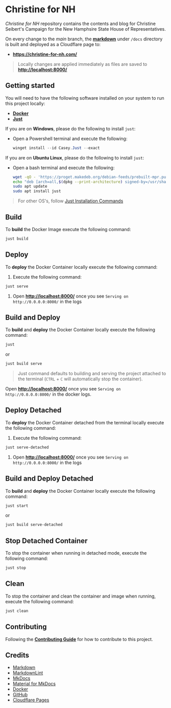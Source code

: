 # Christine for NH

_Christine for NH_ repository contains the contents and blog for Christine Seibert's Campaign for
the New Hamphsire State House of Representatives.

On every change to the _main_ branch, the __[markdown](https://www.markdownguide.org/)__ under
`/docs` directory is built and deployed as a Cloudflare page to:

- __<https://christine-for-nh.com/>__
>
> Locally changes are applied immediately as files are saved to __<http://localhost:8000/>__

## Getting started

You will need to have the following software installed on your system to run this project locally:

- __[Docker](https://docs.docker.com/get-docker/)__
- __[Just](https://just.systems/)__

If you are on __Windows__, please do the following to install `just`:

- Open a Powershell terminal and execute the following:

  ```powershell
  winget install --id Casey.Just --exact
  ```

If you are on __Ubuntu Linux__, please do the following to install `just`:

- Open a bash terminal and execute the following:

  ```bash
  wget -qO - 'https://proget.makedeb.org/debian-feeds/prebuilt-mpr.pub' | gpg --dearmor | sudo tee /usr/share/keyrings/prebuilt-mpr-archive-keyring.gpg 1> /dev/null
  echo "deb [arch=all,$(dpkg --print-architecture) signed-by=/usr/share/keyrings/prebuilt-mpr-archive-keyring.gpg] https://proget.makedeb.org prebuilt-mpr $(lsb_release -cs)" | sudo tee /etc/apt/sources.list.d/prebuilt-mpr.list
  sudo apt update
  sudo apt install just
  ```

> For other OS's, follow [Just Installation Commands](https://github.com/casey/just?tab=readme-ov-file#packages)

## Build

To __build__ the Docker Image execute the following command:

```bash
just build
```

## Deploy

To __deploy__ the Docker Container locally execute the following command:

1. Execute the following command:

```bash
just serve
```

1. Open __<http://localhost:8000/>__ once you see `Serving on http://0.0.0.0:8000/` in the logs

## Build and Deploy

To __build__ and __deploy__ the Docker Container locally execute the following command:

```bash
just
```

or

```bash
just build serve
```

> Just command defaults to building and serving the project attached to the terminal (`CTRL` + `C` will automatically stop the container).

Open __<http://localhost:8000/>__ once you see `Serving on http://0.0.0.0:8000/` in the docker logs.

## Deploy Detached

To __deploy__ the Docker Container detached from the terminal locally execute the following command:

1. Execute the following command:

```bash
just serve-detached
```

1. Open __<http://localhost:8000/>__ once you see `Serving on http://0.0.0.0:8000/` in the logs

## Build and Deploy Detached

To __build__ and __deploy__ the Docker Container locally execute the following command:

```bash
just start
```

or

```bash
just build serve-detached
```

## Stop Detached Container

To stop the container when running in detached mode, execute the following command:

```bash
just stop
```

## Clean

To stop the container and clean the container and image when running, execute the following command:

```bash
just clean
```

## Contributing

Following the __[Contributing Guide](./CONTRIBUTING.md)__ for how to contribute to this project.

## Credits

- [Markdown](https://www.markdownguide.org/)
- [MarkdownLint](https://github.com/DavidAnson/markdownlint)
- [MkDocs](https://www.mkdocs.org/)
- [Material for MkDocs](https://squidfunk.github.io/mkdocs-material/)
- [Docker](https://www.docker.com/)
- [GitHub](https://github.com/)
- [Cloudflare Pages](https://developers.cloudflare.com/pages)

